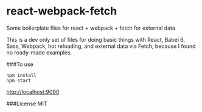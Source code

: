 # react-webpack-fetch
Some boilerplate files for react + webpack + fetch for external data

This is a dev only set of files for doing basic things with React, Babel 6, Sass, Webpack, hot reloading, and external data via Fetch, because I found no ready-made examples.

###To use
```
npm install
npm start
```
[http://localhost:9090](http://localhost:9090)

###License
MIT

